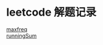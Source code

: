 # leetcode 解题记录

[maxfreq](https://leetcode-cn.com/problems/maximum-number-of-occurrences-of-a-substring/)<br> 
[runningSum](https://leetcode-cn.com/problems/running-sum-of-1d-array/)